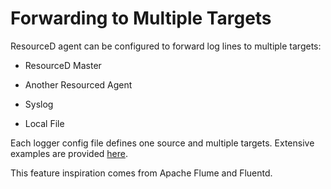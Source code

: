# Forwarding to Multiple Targets

ResourceD agent can be configured to forward log lines to multiple targets:

* ResourceD Master

* Another Resourced Agent

* Syslog

* Local File

Each logger config file defines one source and multiple targets. Extensive examples are provided [here](https://github.com/resourced/resourced/tree/master/tests/resourced-configs/loggers).

This feature inspiration comes from Apache Flume and Fluentd.
